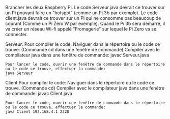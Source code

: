 Brancher les deux Raspberry Pi. Le code Serveur.java devrait ce trouver sur un Pi pouvant faire un "hotspot" (comme un Pi 3b par exemple). Le code client.java
devrait ce trouver sur un Pi qui ne consomme pas beaucoup de courant (Comme un Pi Zero W par exemple). Quand le Pi 3b sera démarré, il va créer un réseau Wi-fi
appelé "Fromagerie" sur lequel le Pi Zero va se connecter.

Serveur:
	Pour compiler le code: Naviguer dans le répertoire ou le code ce trouve. (Commande cd dans une fenêtre de commande)
	Compiler avec le compilateur java dans une fenêtre de commande: javac Serveur.java
	
	Pour lancer le code, ouvrir une fenêtre de commande dans le répertoire ou le code ce trouve, effectuer la commande:
	java Serveur

Client
	Pour compiler le code: Naviguer dans le répertoire ou le code ce trouve. (Commande cd)
	Compiler avec le compilateur java dans une fenêtre de commande: javac Client.java

	Pour lancer le code, ouvrir une fenêtre de commande dans le répertoire ou le code ce trouve, effectuer la commande:
	java Client 192.168.4.1 2228